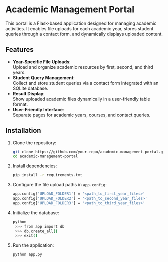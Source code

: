 # Academic Management Portal  

This portal is a Flask-based application designed for managing academic activities. It enables file uploads for each academic year, stores student queries through a contact form, and dynamically displays uploaded content.  

## Features  
- **Year-Specific File Uploads**:  
  Upload and organize academic resources by first, second, and third years.  
- **Student Query Management**:  
  Collect and store student queries via a contact form integrated with an SQLite database.  
- **Result Display**:  
  Show uploaded academic files dynamically in a user-friendly table format.  
- **User-Friendly Interface**:  
  Separate pages for academic years, courses, and contact queries.  

## Installation  

1. Clone the repository:  
   ```bash  
   git clone https://github.com/your-repo/academic-management-portal.git  
   cd academic-management-portal
   ```
2. Install dependencies:
   ```bash
   pip install -r requirements.txt  
    ```
4. Configure the file upload paths in ```app.config```:
   ```bash
   app.config['UPLOAD_FOLDER1'] = '<path_to_first_year_files>'  
   app.config['UPLOAD_FOLDER2'] = '<path_to_second_year_files>'  
   app.config['UPLOAD_FOLDER3'] = '<path_to_third_year_files>'
   ```
5. Initialize the database:
   ```bash
   python  
    >>> from app import db  
    >>> db.create_all()  
    >>> exit()
   ```
6. Run the application:
   ```bash
   python app.py  
   ```
 
